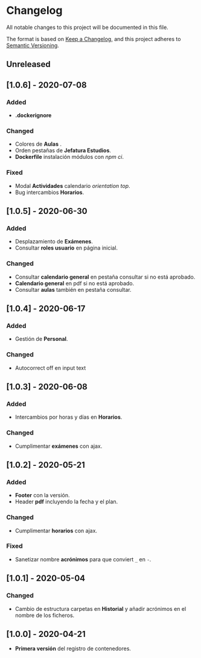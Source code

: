 # Changelog
All notable changes to this project will be documented in this file.

The format is based on [Keep a Changelog](https://keepachangelog.com/en/1.0.0/),
and this project adheres to [Semantic Versioning](https://semver.org/spec/v2.0.0.html).

## Unreleased

## [1.0.6] - 2020-07-08
### Added
- **.dockerignore**
### Changed
- Colores de **Aulas** .
- Orden pestañas de **Jefatura Estudios**.
- **Dockerfile** instalación módulos con *npm ci*.
### Fixed
- Modal **Actividades** calendario *orientation top*.
- Bug intercambios **Horarios**.

## [1.0.5] - 2020-06-30
### Added
- Desplazamiento de **Exámenes**.
- Consultar **roles usuario** en página inicial.

### Changed
- Consultar **calendario general** en pestaña consultar si no está aprobado.
- **Calendario general** en pdf si no está aprobado.
- Consultar **aulas** también en pestaña consultar.

## [1.0.4] - 2020-06-17
### Added
- Gestión de **Personal**.

### Changed
- Autocorrect off en input text


## [1.0.3] - 2020-06-08
### Added
- Intercambios por horas y días en **Horarios**.

### Changed
- Cumplimentar **exámenes** con ajax.

## [1.0.2] - 2020-05-21
### Added
- **Footer** con la versión.
- Header **pdf** incluyendo la fecha y el plan.

### Changed
- Cumplimentar **horarios** con ajax.

### Fixed
- Sanetizar nombre **acrónimos** para que conviert `_` en `-`.

## [1.0.1] - 2020-05-04
### Changed
- Cambio de estructura carpetas en **Historial** y añadir acrónimos en el nombre de los ficheros.

## [1.0.0] - 2020-04-21
- **Primera versión** del registro de contenedores.

